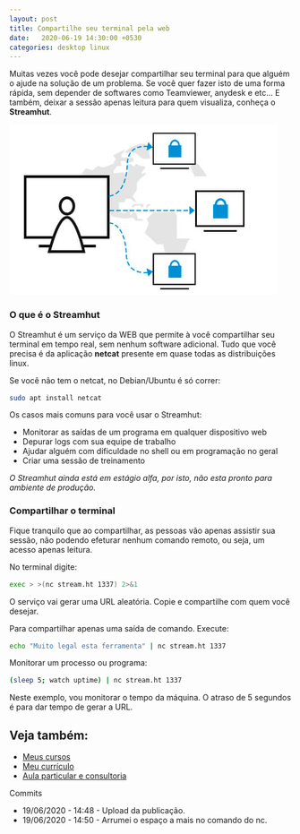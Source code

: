 ```yaml
---
layout: post
title: Compartilhe seu terminal pela web
date:   2020-06-19 14:30:00 +0530
categories: desktop linux
---
```

Muitas vezes você pode desejar compartilhar seu terminal para que alguém o ajude na solução de um problema. Se você quer fazer isto de uma forma rápida, sem depender de softwares como Teamviewer, anydesk e etc... E também, deixar a sessão apenas leitura para quem visualiza, conheça o **Streamhut**.

![remote](/images/remote.png)


### O que é o Streamhut
O Streamhut é um serviço da WEB que permite à você compartilhar seu terminal em tempo real, sem nenhum software adicional. Tudo que você precisa é da aplicação **netcat** presente em quase todas as distribuições linux.


Se você não tem o netcat, no Debian/Ubuntu é só correr:

```bash
sudo apt install netcat
```

Os casos mais comuns para você usar o Streamhut:

- Monitorar as saídas de um programa em qualquer dispositivo web
- Depurar logs com sua equipe de trabalho
- Ajudar alguém com dificuldade no shell ou em programação no geral
- Criar uma sessão de treinamento


*O Streamhut ainda está em estágio alfa, por isto, não esta pronto para ambiente de produção.*

### Compartilhar o terminal
Fique tranquilo que ao compartilhar, as pessoas vão apenas assistir sua sessão, não podendo efeturar nenhum comando remoto, ou seja, um acesso apenas leitura.

No terminal digite:

```bash
exec > >(nc stream.ht 1337) 2>&1
```

O serviço vai gerar uma URL aleatória. Copie e compartilhe com quem você desejar.


Para compartilhar apenas uma saída de comando. Execute:

```bash
echo "Muito legal esta ferramenta" | nc stream.ht 1337
```

Monitorar um processo ou programa:

```bash
(sleep 5; watch uptime) | nc stream.ht 1337
```

Neste exemplo, vou monitorar o tempo da máquina. O atraso de 5 segundos é para dar tempo de gerar a URL. 


## Veja também:
- [Meus cursos](https://profjulianoramos.github.io/cursos/)
- [Meu currículo](https://profjulianoramos.github.io/curriculo/)
- [Aula particular e consultoria](https://profjulianoramos.github.io/consultoria/)


Commits
- 19/06/2020 - 14:48 - Upload da publicação.
- 19/06/2020 - 14:50 - Arrumei o espaço a mais no comando do nc. 